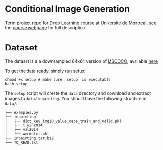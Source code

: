 # Conditional Image Generation

Term project repo for Deep Learning course at Universite de Montreal, see the [course webpage](https://ift6266h17.wordpress.com/project-description/) for full description.

# Dataset

The dataset is a a downsampled 64x64 version of [MSCOCO](http://mscoco.org/dataset/#overview), available [here](http://lisaweb.iro.umontreal.ca/transfert/lisa/datasets/mscoco_inpaiting/)

To get the data ready, simply run setup:
```shell
chmod +x setup # make sure `setup` is executable
bash setup
```

The `setup` script will create the `data` directory and download and extract images to `data/inpainting`. You should have the following structure in `data/`:

```shell
├── examples.py
├── inpainting
│   ├── dict_key_imgID_value_caps_train_and_valid.pkl
│   ├── train2014
│   ├── val2014
│   └── worddict.pkl
├── inpainting.tar.bz2
└── TO_READ.txt
```

